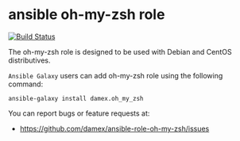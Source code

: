 # ansible oh-my-zsh role

[![Build Status](https://travis-ci.com/damex/ansible-role-oh-my-zsh.svg?branch=master)](https://travis-ci.com/damex/ansible-role-oh-my-zsh)

The oh-my-zsh role is designed to be used with Debian and CentOS distributives.

`Ansible Galaxy` users can add oh-my-zsh role using the following command:

`ansible-galaxy install damex.oh_my_zsh`

You can report bugs or feature requests at:

* https://github.com/damex/ansible-role-oh-my-zsh/issues
